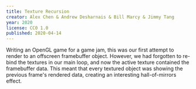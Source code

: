 ```yaml
---
title: Texture Recursion
creator: Alex Chen & Andrew Desharnais & Bill Marcy & Jimmy Tang
year: 2020
license: CC0 1.0
published: 2020-04-14
---
```


Writing an OpenGL game for a game jam, this was our first attempt to render to an offscreen framebuffer object. However, we had forgotten to re-bind the textures in our main loop, and now the active texture contained the framebuffer data. This meant that every textured object was showing the previous frame's rendered data, creating an interesting hall-of-mirrors effect.
